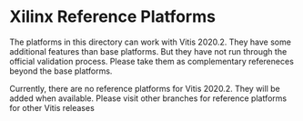 # Xilinx Reference Platforms

The platforms in this directory can work with Vitis 2020.2. They have some additional features than base platforms. But they have not run through the official validation process. Please take them as complementary refereneces beyond the base platforms.

Currently, there are no reference platforms for Vitis 2020.2. They will be added when available. Please visit other branches for reference platforms for other Vitis releases
